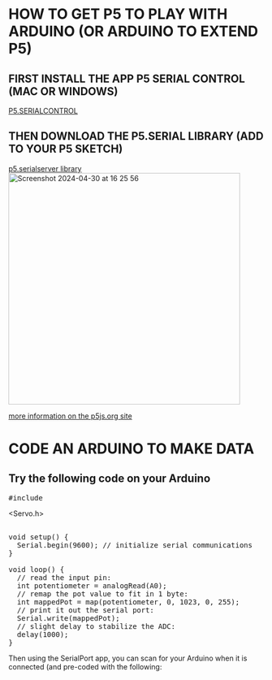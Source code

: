 # HOW TO GET P5 TO PLAY WITH ARDUINO (OR ARDUINO TO EXTEND P5)

## FIRST INSTALL THE APP P5 SERIAL CONTROL (MAC OR WINDOWS)
[P5.SERIALCONTROL](https://github.com/p5-serial/p5.serialcontrol/releases/tag/0.1.2)

## THEN DOWNLOAD THE P5.SERIAL LIBRARY (ADD TO YOUR P5 SKETCH)
[p5.serialserver library](https://github.com/p5-serial/p5.serialserver)
<img width="456" alt="Screenshot 2024-04-30 at 16 25 56" src="https://github.com/karenanndonnachie/VCA_INTERACTIVEMEDIA/assets/10482948/0a5f6c01-a33f-4750-bc06-c5db5bd30d24">

[more information on the p5js.org site](https://p5js.org/libraries/)

# CODE AN ARDUINO TO MAKE DATA
## Try the following code on your Arduino
<pre>#include </pre>
<Servo.h>
<pre>

void setup() {
  Serial.begin(9600); // initialize serial communications
}
 
void loop() {
  // read the input pin:
  int potentiometer = analogRead(A0);                  
  // remap the pot value to fit in 1 byte:
  int mappedPot = map(potentiometer, 0, 1023, 0, 255); 
  // print it out the serial port:
  Serial.write(mappedPot);                             
  // slight delay to stabilize the ADC:
  delay(1000);                                            
}
</pre>
Then using the SerialPort app, you can scan for your Arduino when it is connected (and pre-coded with the following:
